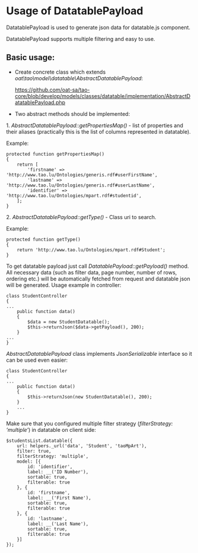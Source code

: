 <!--
created_at: '2016-10-11 17:12:45'
updated_at: '2016-10-11 17:12:45'
authors:
    - 'Aleh Hutnikau'
tags: {  }
-->

Usage of DatatablePayload
=========================

DatatablePayload is used to generate json data for datatable.js component.

DatatablePayload supports multiple filtering and easy to use.

Basic usage:
------------

-   Create concrete class which extends *oat\tao\model\datatable\AbstractDatatablePayload*:

    https://github.com/oat-sa/tao-core/blob/develop/models/classes/datatable/implementation/AbstractDatatablePayload.php



-   Two abstract methods should be implemented:

1\. *AbstractDatatablePayload::getPropertiesMap()* - list of properties and their aliases (practically this is the list of columns represented in datatable).

Example:

    protected function getPropertiesMap()
    {
        return [
            'firstname' => 'http://www.tao.lu/Ontologies/generis.rdf#userFirstName',
            'lastname' => 'http://www.tao.lu/Ontologies/generis.rdf#userLastName',
            'identifier' => 'http://www.tao.lu/Ontologies/mpart.rdf#studentid',
        ];
    }

2\. *AbstractDatatablePayload::getType()* - Class uri to search.

Example:

    protected function getType()
    {
        return 'http://www.tao.lu/Ontologies/mpart.rdf#Student';
    }

To get datatable payload just call *DatatablePayload::getPayload()* method. All necessary data (such as filter data, page number, number of rows, ordering etc.) will be automatically fetched from request and datatable json will be generated. Usage example in controller:

    class StudentController
    {
    ...
        public function data()
        {
            $data = new StudentDatatable();
            $this->returnJson($data->getPayload(), 200);
        }
    ...
    }

*AbstractDatatablePayload* class implements *JsonSerializable* interface so it can be used even easier:

    class StudentController
    {
    ...
        public function data()
        {
            $this->returnJson(new StudentDatatable(), 200);
        }
        ...
    }

Make sure that you configured multiple filter strategy (*filterStrategy: ’multiple’*) in datatable on client side:

    $studentsList.datatable({
        url: helpers._url('data', 'Student', 'taoMpArt'),
        filter: true,
        filterStrategy: 'multiple',
        model: [{
            id: 'identifier',
            label: __('ID Number'),
            sortable: true,
            filterable: true
        }, {
            id: 'firstname',
            label: __('First Name'),
            sortable: true,
            filterable: true
        }, {
            id: 'lastname',
            label: __('Last Name'),
            sortable: true,
            filterable: true
        }]
    });

